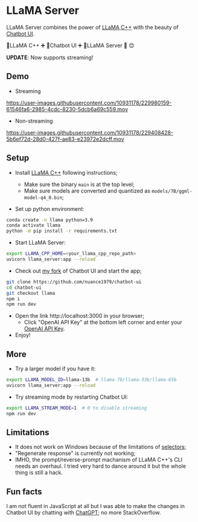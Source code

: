 # LLaMA Server

LLaMA Server combines the power of [LLaMA C++](https://github.com/ggerganov/llama.cpp) with the beauty of [Chatbot UI](https://github.com/mckaywrigley/chatbot-ui).

🦙LLaMA C++ ➕ 🤖Chatbot UI ➕ 🔗LLaMA Server 🟰 😊

**UPDATE**: Now supports streaming!

## Demo
- Streaming

https://user-images.githubusercontent.com/10931178/229980159-61546fa6-2985-4cdc-8230-5dcb6a69c559.mov

- Non-streaming

https://user-images.githubusercontent.com/10931178/229408428-5b6ef72d-28d0-427f-ae83-e23972e2dcff.mov


## Setup

- Install [LLaMA C++](https://github.com/ggerganov/llama.cpp) following instructions;
  - Make sure the binary `main` is at the top level;
  - Make sure models are converted and quantized as `models/7B/ggml-model-q4_0.bin`;

- Set up python environment:
```bash
conda create -n llama python=3.9
conda activate llama
python -m pip install -r requirements.txt
```

- Start LLaMA Server:
```bash
export LLAMA_CPP_HOME=<your_llama_cpp_repo_path>
uvicorn llama_server:app --reload
```

- Check out [my fork](https://github.com/nuance1979/chatbot-ui) of Chatbot UI and start the app;
```bash
git clone https://github.com/nuance1979/chatbot-ui
cd chatbot-ui
git checkout llama
npm i
npm run dev
```
- Open the link http://localhost:3000 in your browser;
  - Click "OpenAI API Key" at the bottom left corner and enter your [OpenAI API Key](https://platform.openai.com/account/api-keys).
- Enjoy!

## More

- Try a larger model if you have it:
```bash
export LLAMA_MODEL_ID=llama-13b  # llama-7b/llama-33b/llama-65b
uvicorn llama_server:app --reload
```

- Try streaming mode by restarting Chatbot UI:
```bash
export LLAMA_STREAM_MODE=1  # 0 to disable streaming
npm run dev
```

## Limitations

- It does not work on Windows because of the limitations of [selectors](https://docs.python.org/3/library/selectors.html);
- "Regenerate response" is currently not working;
- IMHO, the prompt/reverse-prompt machanism of LLaMA C++'s CLI needs an overhaul. I tried very hard to dance around it but the whole thing is still a hack.

## Fun facts

I am not fluent in JavaScript at all but I was able to make the changes in Chatbot UI by chatting with [ChatGPT](https://chat.openai.com); no more StackOverflow.
